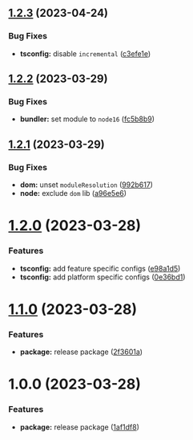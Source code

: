 ## [1.2.3](https://github.com/brycked/ts-config/compare/v1.2.2...v1.2.3) (2023-04-24)


### Bug Fixes

* **tsconfig:** disable `incremental` ([c3efe1e](https://github.com/brycked/ts-config/commit/c3efe1e0c7c92117769f95445271a5a2c747e65d))

## [1.2.2](https://github.com/brycked/ts-config/compare/v1.2.1...v1.2.2) (2023-03-29)

### Bug Fixes

- **bundler:** set module to `node16` ([fc5b8b9](https://github.com/brycked/ts-config/commit/fc5b8b946421bad8e6491b0baa5e238830ed3b10))

## [1.2.1](https://github.com/brycked/ts-config/compare/v1.2.0...v1.2.1) (2023-03-29)

### Bug Fixes

- **dom:** unset `moduleResolution` ([992b617](https://github.com/brycked/ts-config/commit/992b617b000d46e7e6a0c53b177d096cae66622d))
- **node:** exclude `dom` lib ([a96e5e6](https://github.com/brycked/ts-config/commit/a96e5e6120d976e202a29889986444d10feaf0e7))

# [1.2.0](https://github.com/brycked/ts-config/compare/v1.1.0...v1.2.0) (2023-03-28)

### Features

- **tsconfig:** add feature specific configs ([e98a1d5](https://github.com/brycked/ts-config/commit/e98a1d56d21540727068a4cfc9b799b2e9e7faa4))
- **tsconfig:** add platform specific configs ([0e36bd1](https://github.com/brycked/ts-config/commit/0e36bd1982b58e5aecf43f2d714153c73a2170ce))

# [1.1.0](https://github.com/brycked/ts-config/compare/v1.0.0...v1.1.0) (2023-03-28)

### Features

- **package:** release package ([2f3601a](https://github.com/brycked/ts-config/commit/2f3601a69a065d94e56a74993554154cd7ed394c))

# 1.0.0 (2023-03-28)

### Features

- **package:** release package ([1af1df8](https://github.com/brycked/ts-config/commit/1af1df8da51941e8dde18f26fb37bfa4ae02f919))
